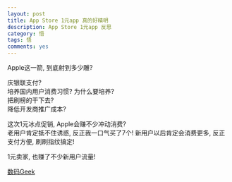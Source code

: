 ```yaml
---
layout: post
title: App Store 1元app 真的好精明
description: App Store 1元app 反思
category: 悟
tags: 悟
comments: yes
---
```


Apple这一箭, 到底射到多少雕?

庆银联支付?  
培养国内用户消费习惯? 为什么要培养?  
把刷榜的干下去?  
降低开发商推广成本?  

这次1元冰点促销, Apple会赚不少冲动消费?  
老用户肯定抵不住诱惑, 反正我一口气买了7个! 新用户以后肯定会消费更多, 反正支付方便, 刷刷指纹搞定!  

1元卖家, 也赚了不少新用户流量!

[数码Geek](weixin://profile/smgeek)

